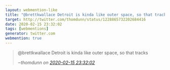 ```yaml
---
layout: webmention-like
title: "@brettkwallace Detroit is kinda like outer space, so that tracks"
target: http://twitter.com/thomdunn/status/1228865732202684416
date: 2020-02-15 23:32:02
tags: [webmentions]
generator: twitter.com
webmention: true
---
```


<blockquote class="external-citation">
  <p>
    @brettkwallace Detroit is kinda like outer space, so that tracks
  </p>
  <cite>‒<span class="p-author p-name">thomdunn</span>
    on
    <a href="http://twitter.com/thomdunn/status/1228865732202684416" rel="external nofollow" target="_blank">2020-02-15 23:32:02</a>
  </cite>
</blockquote>

